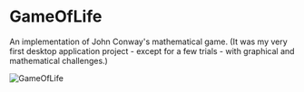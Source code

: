 # GameOfLife
An implementation of John Conway's mathematical game.
(It was my very first desktop application project - except for a few trials - with graphical and mathematical challenges.)

![GameOfLife](https://github.com/miklos1125/GameOfLife/assets/127934692/c8cb6f20-ae29-498d-8d1b-8f6b06dd08f4)
